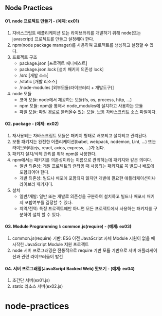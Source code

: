 ## Node Practices

#### 01. node 프로젝트 만들기 - (예제: ex01)
1. 자바스크립트 애플리케이션 또는 라이브러리를 개발하기 위해 node(또는 javascript) 프로젝트를 만들고 설정해야 한다.
2. npm(node package manager)를 사용하여 프로젝트를 생성하고 설정할 수 있다.
3. 프로젝트 구조
   - package.json         [프로젝트 페니페스트]
   - package.json.lock    [설치 패키지 의존성 lock]
   - /src                 [개발 소스] 
   - /static              [개발 리소스]
   - /node-modules        [외부모듈(라이브러리 + 개발도구)]
4. node 모듈
   - 코어 모듈: node에서 제공하는 모듈(fs, os, process, http, ...)
   - npm 모듈: npm을 통해서 node_modules에 설치하고 사용하는 모듈    
   - 파일 모듈: 파일 경로로 불러올수 있는 모듈. 보통 자바스크립트 소스 파일이다.

#### 02. package - (예제: ex02)
1. 재사용되는 자바스크립트 모듈은 패키지 형태로 배포되고 설치되고 관리된다. 
2. 보통 패키지는 완전한 어플리케이션(babel, webpack, nodemon, Lint, ...) 또는 라이브러리(ejs, react, axios, express, ...)가 된다.
3. 패키지 설치/삭제 관리를 위해 npm을 사용한다.
4. npm에서는 패키지를 의존성이라는 이름으로 관리하는데 패키지와 같은 의미다.
   - 일반 의존성: 개발 프로젝트의 런타임 때 사용되는 패키지로 꼭 빌드나 배포에 포함되어야 한다.
   - 개발 의존성: 빌드나 배포에 포함되지 않지만 개발에 필요한 애플리케이션이나 라이브러 패키지다.
5. 설치
   - 일반/개발: 일반 또는 개발로 의존성을 구분하여 설치하고 빌드나 배포시 패키지 포함여부를 결정할 수 있다. 
   - 지역/전역: 특정 프로젝트에만 아니면 모든 프로젝트에서 사용하는 패키지를 구분하여 설치 할 수 있다.    

#### 03. Module Programming I: common.js(require) - (예제: ex03)
1. common.js(require) 기반: ES6 이전 JavaScript 자체 Module 지원이 없을 때 시작한 JavaScript Module 지원 프로젝트
2. node 서버 프로그래밍은 전통적으로 require 기반 모듈 기반으로 서버 애플리케이션과 관련 라이브러들이 발전

#### 04. 서버 프로그래밍(JavaScript Backed Web) 맛보기 -  (예제: ex04)
1. 초간단 서버(ex01.js)
2. static 리소스 서버(ex02.js)
# node-practices
